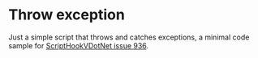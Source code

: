 # Throw exception

Just a simple script that throws and catches exceptions, a minimal code sample
for [ScriptHookVDotNet issue 936](https://github.com/crosire/scripthookvdotnet/issues/936).
